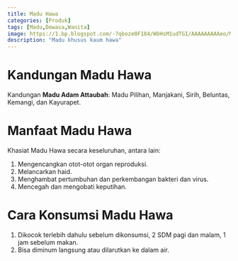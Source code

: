 ```yaml
---
title: Madu Hawa
categories: [Produk]
tags: [Madu,Dewasa,Wanita]
image: https://1.bp.blogspot.com/-7qboze0F184/WbHsM1udTGI/AAAAAAAAAeo/M2wBLpGwsMkOxgeH085IAEgDJQM6oVKvACKgBGAs/s1600/madu-hawa.png
description: "Madu khusus kaum hawa"
---
```


<h1>Kandungan Madu Hawa</h1>

<div class="paraph">Kandungan <b>Madu Adam Attaubah</b>: Madu Pilihan, Manjakani, Sirih, Beluntas, Kemangi, dan Kayurapet.</div>

<h1>Manfaat Madu Hawa</h1>

<div class="paraph">Khasiat Madu Hawa secara keseluruhan, antara lain:</div>

<ol><li>Mengencangkan otot-otot organ reproduksi.</li>
<li>Melancarkan haid.</li>
<li>Menghambat pertumbuhan dan perkembangan bakteri dan virus.</li>
<li>Mencegah dan mengobati keputihan.</li></ol>

<h1>Cara Konsumsi Madu Hawa</h1>

<ol><li>Dikocok terlebih dahulu sebelum dikonsumsi, 2 SDM pagi dan malam, 1 jam sebelum makan.</li>
<li>Bisa diminum langsung atau dilarutkan ke dalam air.</li></ol>
